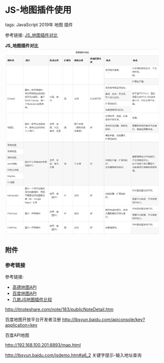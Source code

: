 # JS-地图插件使用

tags: JavaScript 2019年 地图 插件

参考链接: [JS_地图插件对比](https://blog.csdn.net/liangyixin19800304/article/details/12462917)

**JS_地图插件对比**
![JS_地图插件对比](images/../../images/JS_地图插件对比_20191028.png)

## 附件

### 参考链接

参考链接:

- [高德地图API](https://lbs.amap.com/api/javascript-api/example/calcutation/ring-area)
- [百度地图API](http://lbsyun.baidu.com/jsdemo.htm#a1_2)
- [几款JS地图插件比较](https://blog.csdn.net/liangyixin19800304/article/details/12462917)



 
http://itnoteshare.com/note/183/publicNoteDetail.htm
 
 
 
 百度地图开放平台开发者注册
 http://lbsyun.baidu.com/apiconsole/key?application=key
 
 
 
百度API地图


 
 
http://192.168.100.201:8893/map.html
 
 
 
http://lbsyun.baidu.com/jsdemo.htm#a6_2  关键字提示-输入地址查询
 
 
 
 